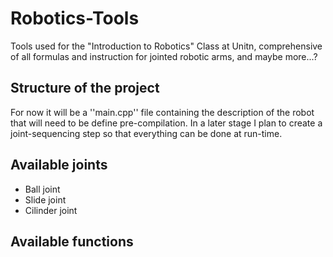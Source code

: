 # Robotics-Tools
Tools used for the "Introduction to Robotics" Class at Unitn, comprehensive of all formulas and instruction for jointed robotic arms, and maybe more...?

## Structure of the project

For now it will be a ''main.cpp'' file containing the description of the robot that will need to be define pre-compilation. In a later stage I plan to create a joint-sequencing step so that everything can be done at run-time.

## Available joints

 - Ball joint
 - Slide joint
 - Cilinder joint

## Available functions


